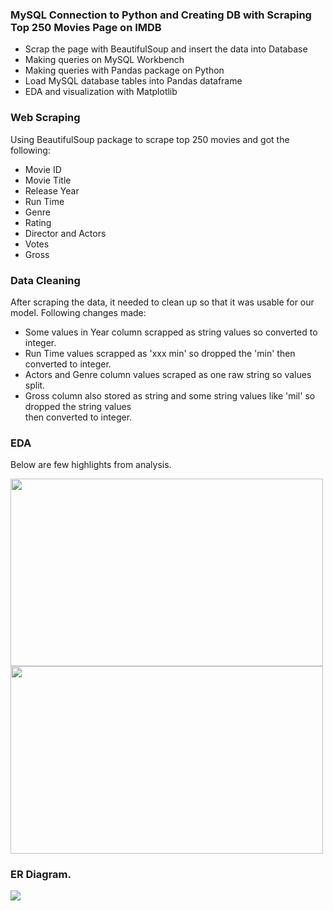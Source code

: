 ### MySQL Connection to Python and Creating DB with Scraping Top 250 Movies Page on IMDB

 - Scrap the page with BeautifulSoup and insert the data into Database
 - Making queries on MySQL Workbench
 - Making queries with Pandas package on Python
 - Load MySQL database tables into Pandas dataframe 
 - EDA and visualization with Matplotlib 

### Web Scraping

Using BeautifulSoup package to scrape top 250 movies and got the following:

 - Movie ID
 - Movie Title
 - Release Year
 - Run Time
 - Genre
 - Rating
 - Director and Actors
 - Votes
 - Gross
 
### Data Cleaning
 
After scraping the data, it needed to clean up so that it was usable for our model. Following changes made:
 
  - Some values in Year column scrapped as string values so converted to integer.
  - Run Time values scrapped as 'xxx min' so dropped the 'min' then converted to integer.
  - Actors and Genre column values scraped as one raw string so values split.
  - Gross column also stored as string and some string values like 'mil' so dropped the string values<br>
    then converted to integer.
    
### EDA

Below are few highlights from analysis.

<img src="https://github.com/oneofthemdata/MySQL-Python-Web-Scraping/blob/main/images/Box%20Office%20Total%20by%20Genre.png" width="500" height="300">
<img src="https://github.com/oneofthemdata/MySQL-Python-Web-Scraping/blob/main/images/Top%2020%20Directors%20by%20Their%20Movies'%20Gross%20Total.png" width="500" height="300">

### ER Diagram.

  ![](https://github.com/oneofthemdata/MySQL-Python-Web-Scraping/blob/main/images/ER%20Diagram.png)
  
  
